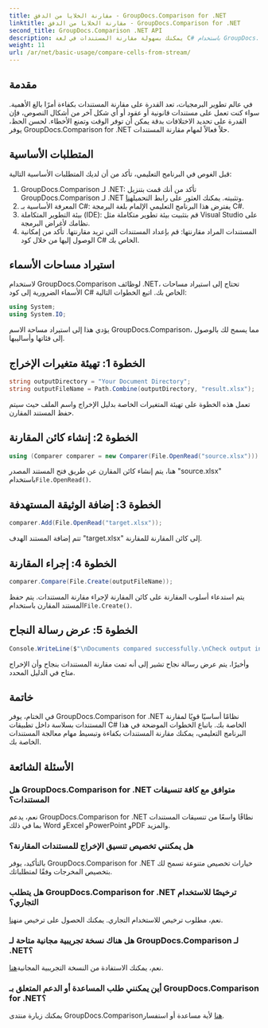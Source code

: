 ```yaml
---
title: مقارنة الخلايا من الدفق - GroupDocs.Comparison for .NET
linktitle: مقارنة الخلايا من الدفق - GroupDocs.Comparison for .NET
second_title: GroupDocs.Comparison .NET API
description: يمكنك بسهولة مقارنة المستندات في لغة C# باستخدام GroupDocs.Comparison for .NET. قم بتبسيط مهام معالجة المستندات الخاصة بك بسهولة.
weight: 11
url: /ar/net/basic-usage/compare-cells-from-stream/
---
```

## مقدمة
في عالم تطوير البرمجيات، تعد القدرة على مقارنة المستندات بكفاءة أمرًا بالغ الأهمية. سواء كنت تعمل على مستندات قانونية أو عقود أو أي شكل آخر من أشكال النصوص، فإن القدرة على تحديد الاختلافات بدقة يمكن أن توفر الوقت وتمنع الأخطاء. لحسن الحظ، يوفر GroupDocs.Comparison for .NET حلاً فعالاً لمهام مقارنة المستندات.
## المتطلبات الأساسية
قبل الغوص في البرنامج التعليمي، تأكد من أن لديك المتطلبات الأساسية التالية:
1.  GroupDocs.Comparison لـ .NET: تأكد من أنك قمت بتنزيل GroupDocs.Comparison لـ .NET وتثبيته. يمكنك العثور على رابط التحميل[هنا](https://releases.groupdocs.com/comparison/net/).
2. المعرفة الأساسية بـ C#: يفترض هذا البرنامج التعليمي الإلمام بلغة البرمجة C#.
3. بيئة التطوير المتكاملة (IDE): قم بتثبيت بيئة تطوير متكاملة مثل Visual Studio على نظامك لأغراض البرمجة.
4. المستندات المراد مقارنتها: قم بإعداد المستندات التي تريد مقارنتها. تأكد من إمكانية الوصول إليها من خلال كود C# الخاص بك.

## استيراد مساحات الأسماء
لاستخدام GroupDocs.Comparison لوظائف .NET، تحتاج إلى استيراد مساحات الأسماء الضرورية إلى كود C# الخاص بك. اتبع الخطوات التالية:

```csharp
using System;
using System.IO;
```
يؤدي هذا إلى استيراد مساحة الاسم GroupDocs.Comparison، مما يسمح لك بالوصول إلى فئاتها وأساليبها.

## الخطوة 1: تهيئة متغيرات الإخراج
```csharp
string outputDirectory = "Your Document Directory";
string outputFileName = Path.Combine(outputDirectory, "result.xlsx");
```
تعمل هذه الخطوة على تهيئة المتغيرات الخاصة بدليل الإخراج واسم الملف حيث سيتم حفظ المستند المقارن.
## الخطوة 2: إنشاء كائن المقارنة
```csharp
using (Comparer comparer = new Comparer(File.OpenRead("source.xlsx")))
```
 هنا، يتم إنشاء كائن المقارن عن طريق فتح المستند المصدر "source.xlsx" باستخدام`File.OpenRead()`.
## الخطوة 3: إضافة الوثيقة المستهدفة
```csharp
comparer.Add(File.OpenRead("target.xlsx"));
```
تتم إضافة المستند الهدف "target.xlsx" إلى كائن المقارنة للمقارنة.
## الخطوة 4: إجراء المقارنة
```csharp
comparer.Compare(File.Create(outputFileName));
```
 يتم استدعاء أسلوب المقارنة على كائن المقارنة لإجراء مقارنة المستندات. يتم حفظ المستند المقارن باستخدام`File.Create()`.
## الخطوة 5: عرض رسالة النجاح
```csharp
Console.WriteLine($"\nDocuments compared successfully.\nCheck output in {outputDirectory}.");
```
وأخيرًا، يتم عرض رسالة نجاح تشير إلى أنه تمت مقارنة المستندات بنجاح وأن الإخراج متاح في الدليل المحدد.

## خاتمة
في الختام، يوفر GroupDocs.Comparison for .NET نظامًا أساسيًا قويًا لمقارنة المستندات بسلاسة داخل تطبيقات C# الخاصة بك. باتباع الخطوات الموضحة في هذا البرنامج التعليمي، يمكنك مقارنة المستندات بكفاءة وتبسيط مهام معالجة المستندات الخاصة بك.
## الأسئلة الشائعة
### هل GroupDocs.Comparison for .NET متوافق مع كافة تنسيقات المستندات؟
نعم، يدعم GroupDocs.Comparison for .NET نطاقًا واسعًا من تنسيقات المستندات بما في ذلك Word وExcel وPowerPoint وPDF والمزيد.
### هل يمكنني تخصيص تنسيق الإخراج للمستندات المقارنة؟
بالتأكيد، يوفر GroupDocs.Comparison for .NET خيارات تخصيص متنوعة تسمح لك بتخصيص المخرجات وفقًا لمتطلباتك.
### هل يتطلب GroupDocs.Comparison for .NET ترخيصًا للاستخدام التجاري؟
 نعم، مطلوب ترخيص للاستخدام التجاري. يمكنك الحصول على ترخيص من[هنا](https://purchase.groupdocs.com/buy).
### هل هناك نسخة تجريبية مجانية متاحة لـ GroupDocs.Comparison لـ .NET؟
 نعم، يمكنك الاستفادة من النسخة التجريبية المجانية[هنا](https://releases.groupdocs.com/).
### أين يمكنني طلب المساعدة أو الدعم المتعلق بـ GroupDocs.Comparison for .NET؟
 يمكنك زيارة منتدى GroupDocs.Comparison[هنا](https://forum.groupdocs.com/c/comparison/12) لأية مساعدة أو استفسار.